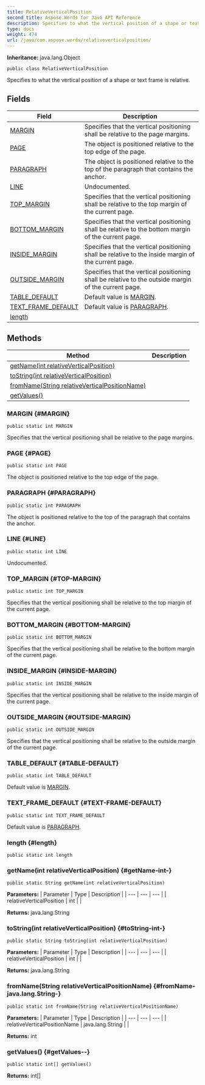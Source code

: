 ```yaml
---
title: RelativeVerticalPosition
second_title: Aspose.Words for Java API Reference
description: Specifies to what the vertical position of a shape or text frame is relative.
type: docs
weight: 474
url: /java/com.aspose.words/relativeverticalposition/
---
```


**Inheritance:**
java.lang.Object
```
public class RelativeVerticalPosition
```

Specifies to what the vertical position of a shape or text frame is relative.
## Fields

| Field | Description |
| --- | --- |
| [MARGIN](#MARGIN) | Specifies that the vertical positioning shall be relative to the page margins. |
| [PAGE](#PAGE) | The object is positioned relative to the top edge of the page. |
| [PARAGRAPH](#PARAGRAPH) | The object is positioned relative to the top of the paragraph that contains the anchor. |
| [LINE](#LINE) | Undocumented. |
| [TOP_MARGIN](#TOP-MARGIN) | Specifies that the vertical positioning shall be relative to the top margin of the current page. |
| [BOTTOM_MARGIN](#BOTTOM-MARGIN) | Specifies that the vertical positioning shall be relative to the bottom margin of the current page. |
| [INSIDE_MARGIN](#INSIDE-MARGIN) | Specifies that the vertical positioning shall be relative to the inside margin of the current page. |
| [OUTSIDE_MARGIN](#OUTSIDE-MARGIN) | Specifies that the vertical positioning shall be relative to the outside margin of the current page. |
| [TABLE_DEFAULT](#TABLE-DEFAULT) | Default value is [MARGIN](../../com.aspose.words/relativeverticalposition\#MARGIN). |
| [TEXT_FRAME_DEFAULT](#TEXT-FRAME-DEFAULT) | Default value is [PARAGRAPH](../../com.aspose.words/relativeverticalposition\#PARAGRAPH). |
| [length](#length) |  |
## Methods

| Method | Description |
| --- | --- |
| [getName(int relativeVerticalPosition)](#getName-int-) |  |
| [toString(int relativeVerticalPosition)](#toString-int-) |  |
| [fromName(String relativeVerticalPositionName)](#fromName-java.lang.String-) |  |
| [getValues()](#getValues--) |  |
### MARGIN {#MARGIN}
```
public static int MARGIN
```


Specifies that the vertical positioning shall be relative to the page margins.

### PAGE {#PAGE}
```
public static int PAGE
```


The object is positioned relative to the top edge of the page.

### PARAGRAPH {#PARAGRAPH}
```
public static int PARAGRAPH
```


The object is positioned relative to the top of the paragraph that contains the anchor.

### LINE {#LINE}
```
public static int LINE
```


Undocumented.

### TOP_MARGIN {#TOP-MARGIN}
```
public static int TOP_MARGIN
```


Specifies that the vertical positioning shall be relative to the top margin of the current page.

### BOTTOM_MARGIN {#BOTTOM-MARGIN}
```
public static int BOTTOM_MARGIN
```


Specifies that the vertical positioning shall be relative to the bottom margin of the current page.

### INSIDE_MARGIN {#INSIDE-MARGIN}
```
public static int INSIDE_MARGIN
```


Specifies that the vertical positioning shall be relative to the inside margin of the current page.

### OUTSIDE_MARGIN {#OUTSIDE-MARGIN}
```
public static int OUTSIDE_MARGIN
```


Specifies that the vertical positioning shall be relative to the outside margin of the current page.

### TABLE_DEFAULT {#TABLE-DEFAULT}
```
public static int TABLE_DEFAULT
```


Default value is [MARGIN](../../com.aspose.words/relativeverticalposition\#MARGIN).

### TEXT_FRAME_DEFAULT {#TEXT-FRAME-DEFAULT}
```
public static int TEXT_FRAME_DEFAULT
```


Default value is [PARAGRAPH](../../com.aspose.words/relativeverticalposition\#PARAGRAPH).

### length {#length}
```
public static int length
```


### getName(int relativeVerticalPosition) {#getName-int-}
```
public static String getName(int relativeVerticalPosition)
```




**Parameters:**
| Parameter | Type | Description |
| --- | --- | --- |
| relativeVerticalPosition | int |  |

**Returns:**
java.lang.String
### toString(int relativeVerticalPosition) {#toString-int-}
```
public static String toString(int relativeVerticalPosition)
```




**Parameters:**
| Parameter | Type | Description |
| --- | --- | --- |
| relativeVerticalPosition | int |  |

**Returns:**
java.lang.String
### fromName(String relativeVerticalPositionName) {#fromName-java.lang.String-}
```
public static int fromName(String relativeVerticalPositionName)
```




**Parameters:**
| Parameter | Type | Description |
| --- | --- | --- |
| relativeVerticalPositionName | java.lang.String |  |

**Returns:**
int
### getValues() {#getValues--}
```
public static int[] getValues()
```




**Returns:**
int[]
